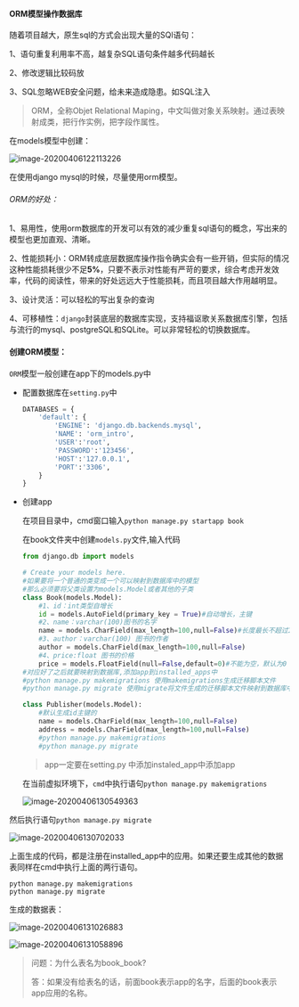 #### ORM模型操作数据库

随着项目越大，原生sql的方式会出现大量的SQl语句：

1、语句重复利用率不高，越复杂SQL语句条件越多代码越长

2、修改逻辑比较码放

3、SQL忽略WEB安全问题，给未来造成隐患。如SQL注入

> ORM，全称Objet Relational Maping，中文叫做对象关系映射。通过表映射成类，把行作实例，把字段作属性。

在models模型中创建：

![image-20200406122113226](C:\Users\82023\AppData\Roaming\Typora\typora-user-images\image-20200406122113226.png)

在使用django mysql的时候，尽量使用orm模型。

###### ORM的好处：

1、易用性，使用orm数据库的开发可以有效的减少重复sql语句的概念，写出来的模型也更加直观、清晰。

2、性能损耗小：ORM转成底层数据库操作指令确实会有一些开销，但实际的情况这种性能损耗很少不足**5%**，只要不表示对性能有严苛的要求，综合考虑开发效率，代码的阅读性，带来的好处远远大于性能损耗，而且项目越大作用越明显。

3、设计灵活：可以轻松的写出复杂的查询

4、可移植性：`django`封装底层的数据库实现，支持福讴歌关系数据库引擎，包括与流行的mysql、postgreSQL和SQLite。可以非常轻松的切换数据库。

#### 创建ORM模型：

`ORM`模型一般创建在app下的models.py中

- 配置数据库在`setting.py`中

  ```python
  DATABASES = {
      'default': {
          'ENGINE': 'django.db.backends.mysql',
          'NAME': 'orm_intro',
          'USER':'root',
          'PASSWORD':'123456',
          'HOST':'127.0.0.1',
          'PORT':'3306',
      }
  }
  ```

- 创建app

  在项目目录中，cmd窗口输入`python manage.py startapp book`

  在book文件夹中创建`models.py`文件,输入代码

  ```python
  from django.db import models
  
  # Create your models here.
  #如果要将一个普通的类变成一个可以映射到数据库中的模型
  #那么必须要将父类设置为models.Model或者其他的子类
  class Book(models.Model):
      #1、id：int类型自增长
      id = models.AutoField(primary_key = True)#自动增长，主键
      #2、name：varchar(100)图书的名字
      name = models.CharField(max_length=100,null=False)#长度最长不超过100,不能为空
      #3、author：varchar(100) 图书的作者
      author = models.CharField(max_length=100,null=False)
      #4、price:float 图书的价格
      price = models.FloatField(null=False,default=0)#不能为空，默认为0
  #对应好了之后就要映射到数据库,添加app到installed_apps中
  #python manage.py makemigrations 使用makemigrations生成迁移脚本文件
  #python manage.py migrate 使用migrate将文件生成的迁移脚本文件映射到数据库中
  
  class Publisher(models.Model):
      #默认生成id主键的
      name = models.CharField(max_length=100,null=False)
      address = models.CharField(max_length=100,null=False)
      #python manage.py makemigrations
      #python manage.py migrate
  ```
  > app一定要在setting.py 中添加instaled_app中添加app

  在当前虚拟环境下，`cmd`中执行语句`python manage.py makemigrations`

  ![image-20200406130549363](C:\Users\82023\AppData\Roaming\Typora\typora-user-images\image-20200406130549363.png)

然后执行语句`python manage.py migrate`

![image-20200406130702033](C:\Users\82023\AppData\Roaming\Typora\typora-user-images\image-20200406130702033.png)

上面生成的代码，都是注册在installed_app中的应用。如果还要生成其他的数据表同样在cmd中执行上面的两行语句。

```auto
python manage.py makemigrations
python manage.py migrate
```

生成的数据表：

![image-20200406131026883](C:\Users\82023\AppData\Roaming\Typora\typora-user-images\image-20200406131026883.png)

![image-20200406131058896](C:\Users\82023\AppData\Roaming\Typora\typora-user-images\image-20200406131058896.png)

> 问题：为什么表名为book_book?
>
> 答：如果没有给表名的话，前面book表示app的名字，后面的book表示app应用的名称。